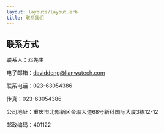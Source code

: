 ```yaml
---
layout: layouts/layout.erb
title: 联系我们
---
```


## 联系方式

联系人：邓先生

电子邮箱：daviddeng@lianwutech.com

联系电话：023-63054386

传真：023-63054386

公司地址：重庆市北部新区金渝大道68号新科国际大厦3栋12-12

邮政编码：401122

